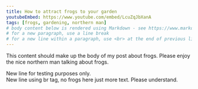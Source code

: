 ```yaml
---
title: How to attract frogs to your garden
youtubeEmbed: https://www.youtube.com/embed/LcuZqJbXanA
tags: [frogs, gardening, northern man]
# body content below is rendered using Markdown - see https://www.markdownguide.org/cheat-sheet/ for basic syntax
# for a new paragraph, use a line break
# for a new line within a paragraph, use <br> at the end of previous line (instead of 2 whitespace characters, for best compatibility)
---
```


This content should make up the body of my post about frogs. Please enjoy the nice northern man talking about frogs.

New line for testing purposes only.<br>
New line using br tag, no frogs here just more text. Please understand.
